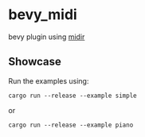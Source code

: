 # bevy_midi

bevy plugin using [midir](https://github.com/Boddlnagg/midir)

## Showcase

Run the examples using:</br>

`cargo run --release --example simple`

or

`cargo run --release --example piano`